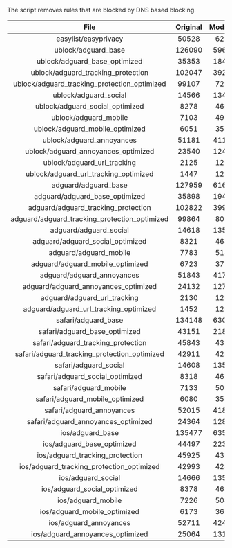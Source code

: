 The script removes rules that are blocked by DNS based blocking.


| File | Original | Modified |
|:----:|:-----:|:-----:|
| easylist/easyprivacy | 50528 | 6228 |
| ublock/adguard_base | 126090 | 59658 |
| ublock/adguard_base_optimized | 35353 | 18435 |
| ublock/adguard_tracking_protection | 102047 | 39257 |
| ublock/adguard_tracking_protection_optimized | 99107 | 7295 |
| ublock/adguard_social | 14566 | 13492 |
| ublock/adguard_social_optimized | 8278 | 4603 |
| ublock/adguard_mobile | 7103 | 4969 |
| ublock/adguard_mobile_optimized | 6051 | 3553 |
| ublock/adguard_annoyances | 51181 | 41142 |
| ublock/adguard_annoyances_optimized | 23540 | 12432 |
| ublock/adguard_url_tracking | 2125 | 1262 |
| ublock/adguard_url_tracking_optimized | 1447 | 1259 |
| adguard/adguard_base | 127959 | 61627 |
| adguard/adguard_base_optimized | 35898 | 19442 |
| adguard/adguard_tracking_protection | 102822 | 39975 |
| adguard/adguard_tracking_protection_optimized | 99864 | 8000 |
| adguard/adguard_social | 14618 | 13551 |
| adguard/adguard_social_optimized | 8321 | 4646 |
| adguard/adguard_mobile | 7783 | 5146 |
| adguard/adguard_mobile_optimized | 6723 | 3723 |
| adguard/adguard_annoyances | 51843 | 41743 |
| adguard/adguard_annoyances_optimized | 24132 | 12748 |
| adguard/adguard_url_tracking | 2130 | 1268 |
| adguard/adguard_url_tracking_optimized | 1452 | 1265 |
| safari/adguard_base | 134148 | 63067 |
| safari/adguard_base_optimized | 43151 | 21873 |
| safari/adguard_tracking_protection | 45843 | 4387 |
| safari/adguard_tracking_protection_optimized | 42911 | 4241 |
| safari/adguard_social | 14608 | 13535 |
| safari/adguard_social_optimized | 8318 | 4633 |
| safari/adguard_mobile | 7133 | 5006 |
| safari/adguard_mobile_optimized | 6080 | 3584 |
| safari/adguard_annoyances | 52015 | 41837 |
| safari/adguard_annoyances_optimized | 24364 | 12820 |
| ios/adguard_base | 135477 | 63585 |
| ios/adguard_base_optimized | 44497 | 22389 |
| ios/adguard_tracking_protection | 45925 | 4394 |
| ios/adguard_tracking_protection_optimized | 42993 | 4248 |
| ios/adguard_social | 14666 | 13566 |
| ios/adguard_social_optimized | 8378 | 4647 |
| ios/adguard_mobile | 7226 | 5047 |
| ios/adguard_mobile_optimized | 6173 | 3622 |
| ios/adguard_annoyances | 52711 | 42425 |
| ios/adguard_annoyances_optimized | 25064 | 13112 |